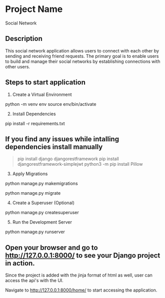 # Project Name
Social Network

## Description
This social network application allows users to connect with each other by sending and receiving friend requests. The primary goal is to enable users to build and manage their social networks by establishing connections with other users.

## Steps to start application

1. Create a Virtual Environment

python -m venv env
source env/bin/activate 

2. Install Dependencies

pip install -r requirements.txt

## If you find any issues while intalling dependencies install manually
> pip install django djangorestframework
> pip install djangorestframework-simplejwt
> python3 -m pip install Pillow

3. Apply Migrations

python manage.py makemigrations

python manage.py migrate

4. Create a Superuser (Optional)

python manage.py createsuperuser

5. Run the Development Server

python manage.py runserver

## Open your browser and go to http://127.0.0.1:8000/ to see your Django project in action.

Since the project is added with the jinja format of html as well, user can access the api's with the UI. 

Navigate to http://127.0.0.1:8000/home/ to start accessing the application.



